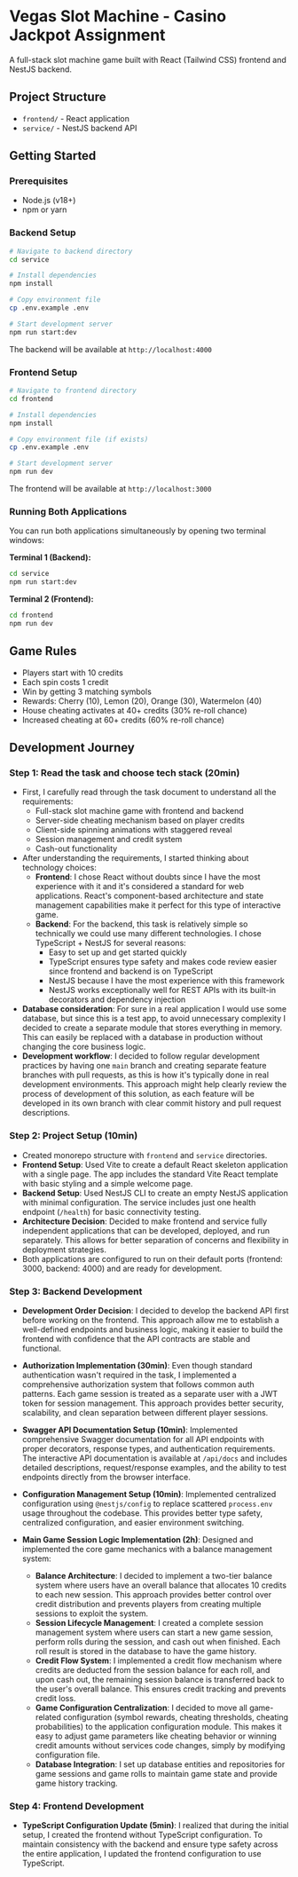 # Vegas Slot Machine - Casino Jackpot Assignment

A full-stack slot machine game built with React (Tailwind CSS) frontend and NestJS backend.

## Project Structure

- `frontend/` - React application
- `service/` - NestJS backend API

## Getting Started

### Prerequisites

- Node.js (v18+)
- npm or yarn

### Backend Setup

```bash
# Navigate to backend directory
cd service

# Install dependencies
npm install

# Copy environment file
cp .env.example .env

# Start development server
npm run start:dev
```

The backend will be available at `http://localhost:4000`

### Frontend Setup

```bash
# Navigate to frontend directory
cd frontend

# Install dependencies
npm install

# Copy environment file (if exists)
cp .env.example .env

# Start development server
npm run dev
```

The frontend will be available at `http://localhost:3000`

### Running Both Applications

You can run both applications simultaneously by opening two terminal windows:

**Terminal 1 (Backend):**

```bash
cd service
npm run start:dev
```

**Terminal 2 (Frontend):**

```bash
cd frontend
npm run dev
```

## Game Rules

- Players start with 10 credits
- Each spin costs 1 credit
- Win by getting 3 matching symbols
- Rewards: Cherry (10), Lemon (20), Orange (30), Watermelon (40)
- House cheating activates at 40+ credits (30% re-roll chance)
- Increased cheating at 60+ credits (60% re-roll chance)

## Development Journey

### Step 1: Read the task and choose tech stack (20min)

- First, I carefully read through the task document to understand all the requirements:
  - Full-stack slot machine game with frontend and backend
  - Server-side cheating mechanism based on player credits
  - Client-side spinning animations with staggered reveal
  - Session management and credit system
  - Cash-out functionality
- After understanding the requirements, I started thinking about technology choices:
  - **Frontend**: I chose React without doubts since I have the most experience with it and it's considered a standard for web applications. React's component-based architecture and state management capabilities make it perfect for this type of interactive game.
  - **Backend**: For the backend, this task is relatively simple so technically we could use many different technologies. I chose TypeScript + NestJS for several reasons:
    - Easy to set up and get started quickly
    - TypeScript ensures type safety and makes code review easier since frontend and backend is on TypeScript
    - NestJS because I have the most experience with this framework
    - NestJS works exceptionally well for REST APIs with its built-in decorators and dependency injection
- **Database consideration**: For sure in a real application I would use some database, but since this is a test app, to avoid unnecessary complexity I decided to create a separate module that stores everything in memory. This can easily be replaced with a database in production without changing the core business logic.
- **Development workflow**: I decided to follow regular development practices by having one `main` branch and creating separate feature branches with pull requests, as this is how it's typically done in real development environments. This approach might help clearly review the process of development of this solution, as each feature will be developed in its own branch with clear commit history and pull request descriptions.

### Step 2: Project Setup (10min)

- Created monorepo structure with `frontend` and `service` directories.
- **Frontend Setup**: Used Vite to create a default React skeleton application with a single page. The app includes the standard Vite React template with basic styling and a simple welcome page.
- **Backend Setup**: Used NestJS CLI to create an empty NestJS application with minimal configuration. The service includes just one health endpoint (`/health`) for basic connectivity testing.
- **Architecture Decision**: Decided to make frontend and service fully independent applications that can be developed, deployed, and run separately. This allows for better separation of concerns and flexibility in deployment strategies.
- Both applications are configured to run on their default ports (frontend: 3000, backend: 4000) and are ready for development.

### Step 3: Backend Development

- **Development Order Decision**: I decided to develop the backend API first before working on the frontend. This approach allow me to establish a well-defined endpoints and business logic, making it easier to build the frontend with confidence that the API contracts are stable and functional.

- **Authorization Implementation (30min)**: Even though standard authentication wasn't required in the task, I implemented a comprehensive authorization system that follows common auth patterns. Each game session is treated as a separate user with a JWT token for session management. This approach provides better security, scalability, and clean separation between different player sessions.

- **Swagger API Documentation Setup (10min)**: Implemented comprehensive Swagger documentation for all API endpoints with proper decorators, response types, and authentication requirements. The interactive API documentation is available at `/api/docs` and includes detailed descriptions, request/response examples, and the ability to test endpoints directly from the browser interface.

- **Configuration Management Setup (10min)**: Implemented centralized configuration using `@nestjs/config` to replace scattered `process.env` usage throughout the codebase. This provides better type safety, centralized configuration, and easier environment switching.

- **Main Game Session Logic Implementation (2h)**: Designed and implemented the core game mechanics with a balance management system:
  - **Balance Architecture**: I decided to implement a two-tier balance system where users have an overall balance that allocates 10 credits to each new session. This approach provides better control over credit distribution and prevents players from creating multiple sessions to exploit the system.
  - **Session Lifecycle Management**: I created a complete session management system where users can start a new game session, perform rolls during the session, and cash out when finished. Each roll result is stored in the database to have the game history.
  - **Credit Flow System**: I implemented a credit flow mechanism where credits are deducted from the session balance for each roll, and upon cash out, the remaining session balance is transferred back to the user's overall balance. This ensures credit tracking and prevents credit loss.
  - **Game Configuration Centralization**: I decided to move all game-related configuration (symbol rewards, cheating thresholds, cheating probabilities) to the application configuration module. This makes it easy to adjust game parameters like cheating behavior or winning credit amounts without services code changes, simply by modifying configuration file.
  - **Database Integration**: I set up database entities and repositories for game sessions and game rolls to maintain game state and provide game history tracking.

### Step 4: Frontend Development

- **TypeScript Configuration Update (5min)**: I realized that during the initial setup, I created the frontend without TypeScript configuration. To maintain consistency with the backend and ensure type safety across the entire application, I updated the frontend configuration to use TypeScript.
